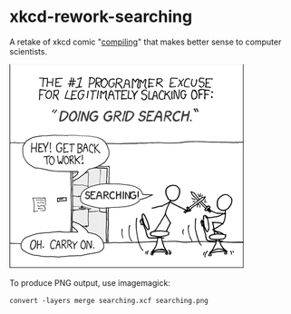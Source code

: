 xkcd-rework-searching
=====================

A retake of xkcd comic "[compiling](http://xkcd.com/303/)" that makes better
sense to computer scientists.  

!['Are you stealing those LCDs?' 'Yeah, but I'm doing it while grid search is under way.'](searching.png)
  
To produce PNG output, use imagemagick:
```
convert -layers merge searching.xcf searching.png
```
